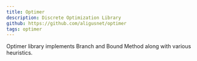 ```yaml
---
title: Optimer
description: Discrete Optimization Library
github: https://github.com/aligusnet/optimer
tags: optimer
---
```

Optimer library implements Branch and Bound Method along with various heuristics.
